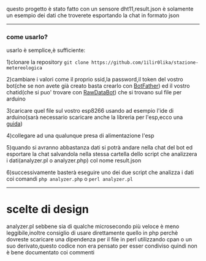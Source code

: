 questo progetto è stato fatto con un sensore dht11,result.json è solamente un esempio dei dati che troverete esportando la chat in formato json 

----------------------------------
### come usarlo?
usarlo è semplice,è sufficiente:

1)clonare la repository
`git clone https://github.com/1ilir0lika/stazione-metereologica`

2)cambiare i valori come il proprio ssid,la password,il token del vostro bot(che se non avete già creato basta crearlo con [BotFather](https://t.me/botfather)) ed il vostro chatid(che si puo' trovare con [RawDataBot](https://t.me/RawDataBot)) che si trovano sul file per arduino

3)caricare quel file sul vostro esp8266 usando ad esempio l'ide di arduino(sarà necessario scaricare anche la libreria per l'esp,ecco una [guida]( https://randomnerdtutorials.com/how-to-install-esp8266-board-arduino-ide/))

4)collegare ad una qualunque presa di alimentazione l'esp 

5)quando si avranno abbastanza dati si potrà andare nella chat del bot ed esportare la chat salvandola nella stessa cartella dello script che analizzera i dati(analyzer.pl o analyzer.php) col nome result.json

6)successivamente basterà eseguire uno dei due script che analizza i dati coi comandi
`php analyzer.php`
o
`perl analyzer.pl` 

----------------------------------

# scelte di design
analyzer.pl sebbene sia di qualche microsecondo più veloce è meno leggibile,inoltre consiglio di usare direttamente quello in php perchè dovreste scaricare una dipendenza per il file in perl utilizzando cpan o un suo derivato,questo codice non era pensato per esser condiviso quindi non è bene documentato coi commenti
